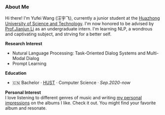 ### About Me
Hi there! I'm Yufei Wang (汪宇飞), currently a junior student at the [Huazhong University of Science and Technology](https://hust.edu.cn/). I'm now honored to be advised by [Prof.Jianjun Li](http://faculty.hust.edu.cn/lijianjun1/zh_CN/index.htm) as an undergraduate intern.
I'm learning NLP, a wondrous and captivating subject, and strving for a better self.

**Research Interest**
- Nutural Language Processing: Task-Oriented Dialog Systems and Multi-Modal Dialog
- Prompt Learning

**Education**
- 🇨🇳 Bachelor · [HUST](https://hust.edu.cn/) · Computer Science · *Sep.2020-now*

**Personal Interest**  
I love listening to different genres of music and writing [my personal impressions](https://yufeiwang.notion.site/5af22acbf63b4dc89912cee00154ec4e?v=a8d12aed579d4f37b01477211c763454) on the albums I like.
Check it out. You might find your favorite album and resonate.